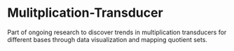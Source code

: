 # Mulitplication-Transducer 
Part of ongoing research to discover trends in multiplication transducers for different bases through data visualization and mapping quotient sets.
